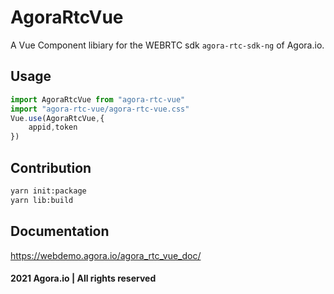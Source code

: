 # AgoraRtcVue

A Vue Component libiary for the WEBRTC sdk `agora-rtc-sdk-ng` of Agora.io.

## Usage

```js
import AgoraRtcVue from "agora-rtc-vue" 
import "agora-rtc-vue/agora-rtc-vue.css"
Vue.use(AgoraRtcVue,{
    appid,token
})
```

## Contribution

```bash
yarn init:package
yarn lib:build
```

## Documentation

https://webdemo.agora.io/agora_rtc_vue_doc/

#### 2021 Agora.io | All rights reserved

